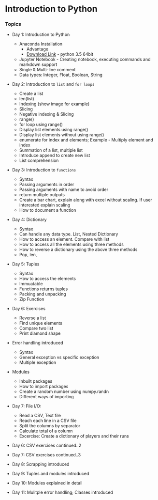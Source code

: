 # Introduction to Python

### Topics
* Day 1: Introduction to Python
  * Anaconda Installation
    * Advantage
    * [Download Link](https://www.continuum.io/downloads) - python 3.5 64bit
  * Jupyter Notebook - Creating notebook, executing commands and markdown support
  * Single & Multi-line comment
  * Data types: Integer, Float, Boolean, String
* Day 2: Introduction to `list` and  `for loops`
  * Create a list
  * len(list)
  * Indexing (show image for example)
  * Slicing
  * Negative indexing & Slicing
  * range()
  * for loop using range()
  * Display list elements using range()
  * Display list elements without using range()
  * enumerate for index and elements; Example - Multiply element and index
  * Summation of a list, multiple list
  * Introduce append to create new list
  * List comprehension
* Day 3: Introduction to `functions`
  * Syntax
  * Passing arguments in order
  * Passing arguments with name to avoid order
  * return multiple outputs
  * Create a bar chart, explain along with excel without scaling. If user interested explain scaling
  * How to document a function
* Day 4: Dictionary
  * Syntax
  * Can handle any data type. List, Nested Dictionary
  * How to access an element. Compare with list
  * How to access all the elements using three methods
  * How to reverse a dictionary using the above three methods
  * Pop, len, 
* Day 5: Tuples
  * Syntax
  * How to access the elements
  * Immuatable
  * Functions returns tuples
  * Packing and unpacking
  * Zip Function
* Day 6: Exercises
  * Reverse a list
  * Find unique elements
  * Compare two list
  * Print diamond shape

* Error handling introduced
  * Syntax
  * General exception vs specific exception
  * Multiple exception
* Modules
  * Inbuilt packages
  * How to import packages
  * Create a random number using numpy.randn
  * Different ways of importing 
* Day 7: File I/O:
  * Read a CSV, Text file
  * Reach each line in a CSV file
  * Split the columns by separator
  * Calculate total of a column
  * Excercise: Create a dictionary of players and their runs
* Day 6: CSV exercises continued..2
* Day 7: CSV exercises continued..3
* Day 8: Scrapping introduced
* Day 9: Tuples and modules introduced
* Day 10: Modules explained in detail
* Day 11: Mulitple error handling; Classes introduced
